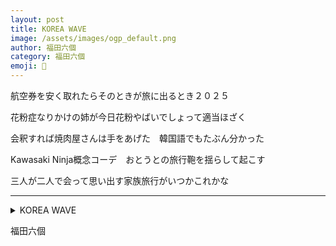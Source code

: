 ```yaml
---
layout: post
title: KOREA WAVE
image: /assets/images/ogp_default.png
author: 福田六個
category: 福田六個
emoji: 🦟
---
```


<div class="tanka-area"><div class="tanka">
<p>航空券を安く取れたらそのときが旅に出るとき２０２５</p>
<p>花粉症なりかけの姉が今日花粉やばいでしょって適当ほざく</p>
<p>会釈すれば焼肉屋さんは手をあげた　韓国語でもたぶん分かった</p>
<p>Kawasaki Ninja概念コーデ　おとうとの旅行鞄を揺らして起こす</p>
<p>三人が二人で会って思い出す家族旅行がいつかこれかな</p></div></div>

---

<details><summary>KOREA WAVE</summary>
航空券を安く取れたらそのときが旅に出るとき２０２５<br/>
花粉症なりかけの姉が今日花粉やばいでしょって適当ほざく<br/>
会釈すれば焼肉屋さんは手をあげた　韓国語でもたぶん分かった<br/>
Kawasaki Ninja概念コーデ　おとうとの旅行鞄を揺らして起こす<br/>
三人が二人で会って思い出す家族旅行がいつかこれかな<br/>
</details>

福田六個
